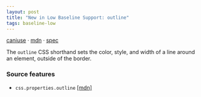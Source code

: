 ```yaml
---
layout: post
title: "New in Low Baseline Support: outline"
tags: baseline-low
---
```


[caniuse](https://caniuse.com/?search=outline) · [mdn](https://developer.mozilla.org/en-US/search?q=outline) · [spec](https://drafts.csswg.org/css-ui-4/#outline)

The `outline` CSS shorthand sets the color, style, and width of a line around an element, outside of the border.

### Source features

- ``css.properties.outline`` [[mdn]](https://developer.mozilla.org/en-US/search?q=css.properties.outline)
